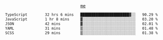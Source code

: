 <p align="center">
  <samp>
    <a href="https://yiwwhl.com">me</a>
  </samp>
</p>

<!--START_SECTION:waka-->

```txt
TypeScript        32 hrs 6 mins   ██████████████████████▓░░   90.29 %
JavaScript        1 hr 8 mins     ▓░░░░░░░░░░░░░░░░░░░░░░░░   03.20 %
JSON              42 mins         ▓░░░░░░░░░░░░░░░░░░░░░░░░   02.01 %
YAML              31 mins         ▒░░░░░░░░░░░░░░░░░░░░░░░░   01.48 %
SCSS              29 mins         ▒░░░░░░░░░░░░░░░░░░░░░░░░   01.38 %
```

<!--END_SECTION:waka-->